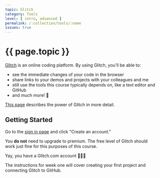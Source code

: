 ```yaml
---
topic: Glitch
category: Tools
level: [ intro, advanced ]
permalink: /:collection/tools/:name
issues: true
---
```


# {{ page.topic }}

[Glitch](https://glitch.com) is an online coding platform. By using Glitch, you'll be able to:
- see the immediate changes of your code in the browser
- share links to your demos and projects with your colleagues and me
- still use the tools this course typically depends on, like a text editor and GitHub
- and much more! 🎉

[This page](https://glitch.com/create) describes the power of Glitch in more detail.

## Getting Started

Go to the [sign in page](https://glitch.com/signin) and click "Create an account."

You **do not** need to upgrade to premium. The free level of Glitch should work just fine for this purposes of this course.

Yay, you have a Glitch.com account 🙌🏻🌈

The instructions for week one will cover creating your first project and connecting Glitch to GitHub.
